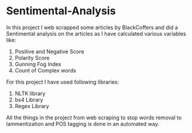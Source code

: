 # Sentimental-Analysis
In this project I web scrapped some articles by BlackCoffers and did a Sentimental analysis on the articles as I have calculated various variables like:
1) Positive and Negative Score
2) Polarity Score
3) Gunning Fog Index
4) Count of Complex words

For this project I have used following libraries:
1) NLTK library
2) bs4 Library
3) Regex Library
   
All the things in the project from web scraping to stop words removal to lammentization and POS tagging is done in an automated way.
